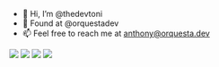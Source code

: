 - 👋 Hi, I’m @thedevtoni
- 👀 Found at @orquestadev
- 📫 Feel free to reach me at anthony@orquesta.dev

<!---
thedevtoni/thedevtoni is a ✨ special ✨ repository because its `README.md` (this file) appears on your GitHub profile.
You can click the Preview link to take a look at your changes.
--->

![](https://img.shields.io/badge/python-3670A0?logo=python&logoColor=ffdd54&style=flat)
![](https://img.shields.io/badge/django-%23092E20.svg?logo=django&logoColor=white)
![](https://img.shields.io/badge/typescript-%23007ACC.svg?logo=typescript&logoColor=white)
![](https://img.shields.io/badge/angular-%23DD0031.svg?logo=angular&logoColor=white)


